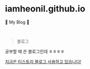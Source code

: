 # iamheonil.github.io
🐋 My Blog 🐋

<br>

> 블로그

공부할 때 쓴 블로그인데 ㅎㅎㅎㅎ

<a href="https://heonil.tistory.com" target="_blank">지금은 티스토리 블로그 사용하고 있습니다!</a>







<!--
###### 참고 블로그 : https://github.com/tzuehlke/jekyll-uno-timeline
-->
